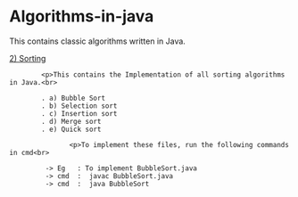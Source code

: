 # Algorithms-in-java
This contains classic algorithms written in Java.

[2) Sorting](https://github.com/lokeshkarra/Algorithms-in-java/tree/e6b2953916f7ebc74956da641f393ee3c8f5596d/Sorting)

            <p>This contains the Implementation of all sorting algorithms in Java.<br>

            . a) Bubble Sort
            . b) Selection sort
            . c) Insertion sort
            . d) Merge sort
            . e) Quick sort
            
                   <p>To implement these files, run the following commands in cmd<br>
            
             -> Eg   : To implement BubbleSort.java
             -> cmd  :  javac BubbleSort.java
             -> cmd  :  java BubbleSort






